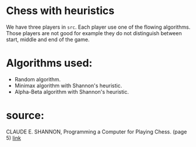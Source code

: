 # Chess with heuristics
 We have three players in `src`. Each player use one of the flowing algorithms. Those players are not good for example they do not distinguish between start, middle and end of the game. 

# Algorithms used:
  - Random algorithm.
  - Minimax algorithm with Shannon's heuristic.
  - Alpha-Beta algorithm with Shannon's heuristic.

# source:
CLAUDE E. SHANNON, Programming a Computer for Playing Chess. (page 5)
[link](https://vision.unipv.it/IA1/ProgrammingaComputerforPlayingChess.pdf)
